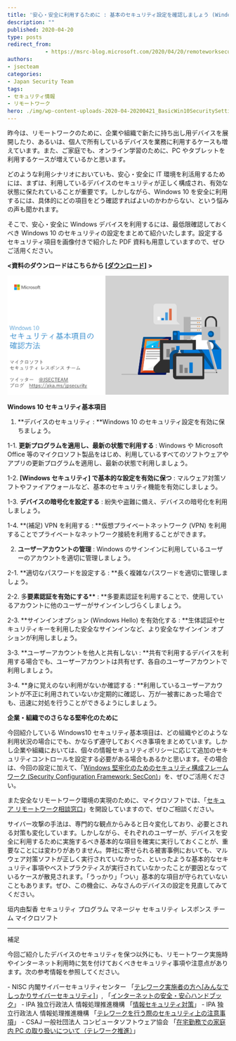 ```yaml
---
title: '安心・安全に利用するために : 基本のセキュリティ設定を確認しましょう (Windows 10)'
description: ""
published: 2020-04-20
type: posts
redirect_from:
            - https://msrc-blog.microsoft.com/2020/04/20/remoteworksecuresettings/
authors:
- jsecteam
categories:
- Japan Security Team
tags:
- セキュリティ情報
- リモートワーク
hero: ./img/wp-content-uploads-2020-04-20200421_BasicWin10SecuritySettings.png
---
```

昨今は、リモートワークのために、企業や組織で新たに持ち出し用デバイスを展開したり、あるいは、個人で所有しているデバイスを業務に利用するケースも増えています。また、ご家庭でも、オンライン学習のために、PC やタブレットを利用するケースが増えているかと思います。

どのような利用シナリオにおいていも、安心・安全に IT 環境を利活用するためには、まずは、利用しているデバイスのセキュリティが正しく構成され、有効な状態に保たれていることが重要です。しかしながら、Windows 10 を安全に利用するには、具体的にどの項目をどう確認すればよいのかわからない、という悩みの声も聞かれます。

そこで、安心・安全に Windows デバイスを利用するには、最低限確認しておくべき Windows 10 のセキュリティの設定をまとめて紹介いたします。設定するセキュリティ項目を画像付きで紹介した PDF 資料も用意していますので、ぜひご活用ください。

**&lt;資料のダウンロードはこちらから \[[ダウンロード](https://download.microsoft.com/download/2/9/5/295b78a4-7051-4873-a00c-4beaf416ccec/BasicWin10SecuritySettings.pdf)] >**

![](./img/wp-content-uploads-2020-04-20200421_BasicWin10SecuritySettings.png)

**Windows 10 セキュリティ基本項目**

1. **デバイスのセキュリティ : **Windows 10 のセキュリティ設定を有効に保ちましょう。

1-1. **更新プログラムを適用し、最新の状態で利用する** : Windows や Microsoft Office 等のマイクロソフト製品をはじめ、利用しているすべてのソフトウェアやアプリの更新プログラムを適用し、最新の状態で利用しましょう。

1-2. **\[Windows セキュリティ] で基本的な設定を有効に保つ** : マルウェア対策ソフトやファイアウォールなど、基本のセキュリティ機能を有効にしましょう。

1-3. **デバイスの暗号化を設定する** : 紛失や盗難に備え、デバイスの暗号化を利用しましょう。

1-4. **(補足) VPN を利用する : **仮想プライベートネットワーク (VPN) を利用することでプライベートなネットワーク接続を利用することができます。

2. **ユーザーアカウントの管理** : Windows のサインインに利用しているユーザーのアカウントを適切に管理しましょう。

2-1. **適切なパスワードを設定する : **長く複雑なパスワードを適切に管理しましょう。

2-2. 多**要素認証を有効にする\*\*** : \*\*多要素認証を利用することで、使用しているアカウントに他のユーザーがサインインしづらくしましょう。

2-3. **サインインオプション (Windows Hello) を有効化する : **生体認証やセキュリティキーを利用した安全なサインインなど、より安全なサインイン オプションが利用しましょう。

3-3. **ユーザーアカウントを他人と共有しない : **共有で利用するデバイスを利用する場合でも、ユーザーアカウントは共有せず、各自のユーザーアカウントで利用しましょう。

3-4. **身に覚えのない利用がないか確認する : **利用しているユーザーアカウントが不正に利用されていないか定期的に確認し、万が一被害にあった場合でも、迅速に対処を行うことができるようにしましょう。

**企業・組織でのさらなる堅牢化のために**

今回紹介している Windows10 セキュリティ基本項目は、どの組織やどのような利用状況の場合にでも、かならず遵守しておくべき事項をまとめています。しかし企業や組織においては、個々の情報セキュリティポリシーに応じて追加のセキュリティコントロールを設定する必要がある場合もあるかと思います。その場合は、今回の設定に加えて、「[Windows 堅牢化のためのセキュリティ構成フレームワーク (Security Configuration Framework: SecCon)](https://msrc-blog.microsoft.com/2020/03/30/secconjp/)」を、ぜひご活用ください。

また安全なリモートワーク環境の実現のために、マイクロソフトでは、「[セキュア リモートワーク相談窓口](https://www.microsoft.com/ja-jp/biz/security/remote-work.aspx)」を開設していますので、ぜひご相談ください。

サイバー攻撃の手法は、専門的な観点からみると日々変化しており、必要とされる対策も変化しています。しかしながら、それぞれのユーザーが、デバイスを安全に利用するために実施するべき基本的な項目を確実に実行しておくことが、重要なことには変わりがありません。弊社に寄せられる被害事例においても、マルウェア対策ソフトが正しく実行されていなかった、といったような基本的なセキュリティ事項やベストプラクティスが実行されていなかったことが要因となっているケースが散見されます。「うっかり」「つい」基本的な項目が守られていないこともあります。ぜひ、この機会に、みなさんのデバイスの設定を見直してみてください。

垣内由梨香 セキュリティ プログラム マネージャ セキュリティ レスポンス チーム マイクロソフト

---

補足

今回ご紹介したデバイスのセキュリティを保つ以外にも、リモートワーク実施時やインターネット利用時に気を付けておくべきセキュリティ事項や注意点があります。次の参考情報を参照してください。

\- NISC 内閣サイバーセキュリティセンター 「[テレワーク実施者の方へ\[みんなでしっかりサイバーセキュリティ\]](https://www.nisc.go.jp/security-site/telework/index.html)」, 「[インターネットの安全・安心ハンドブック](https://www.nisc.go.jp/security-site/handbook/index.html)」 - IPA 独立行政法人 情報処理推進機構 「[情報セキュリティ対策](https://www.ipa.go.jp/security/measures/index.html)」 - IPA 独立行政法人 情報処理推進機構 「[テレワークを行う際のセキュリティ上の注意事項](https://www.ipa.go.jp/security/announce/telework.html?fbclid=IwAR2KPIgonNlUdypYrJ4MP4RPJu6CG0CcrkmSdloZ-oDIiKNNyrOkbiEKc6M)」 - CSAJ 一般社団法人 コンピュータソフトウェア協会 「[在宅勤務での家庭内 PC の取り扱いについて（テレワーク推進）](https://www.csaj.jp/NEWS/important/business_support_corona2.html)」
